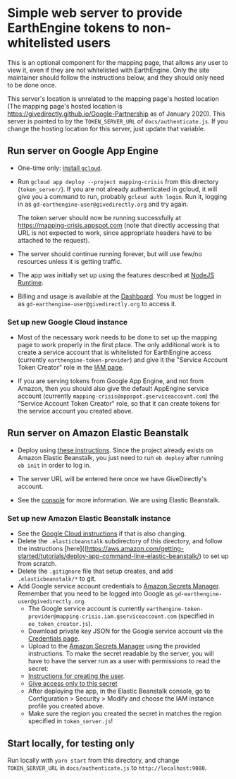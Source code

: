 # Simple web server to provide EarthEngine tokens to non-whitelisted users

This is an optional component for the mapping page, that allows any user to view
it, even if they are not whitelisted with EarthEngine. Only the site maintainer
should follow the instructions below, and they should only need to be done once.

This server's location is unrelated to the mapping page's hosted location (The
mapping page's hosted location is
https://givedirectly.github.io/Google-Partnership as of January 2020). This
server is pointed to by the `TOKEN_SERVER_URL` of `docs/authenticate.js`. If you
change the hosting location for this server, just update that variable.

## Run server on Google App Engine

* One-time only: [install `gcloud`](https://cloud.google.com/sdk/docs/).

* Run `gcloud app deploy --project mapping-crisis` from this directory
(`token_server/`). If you are not already authenticated in gcloud, it will give
you a command to run, probably `gcloud auth login`. Run it, logging in as
`gd-earthengine-user@givedirectly.org` and try again.

  The token server should now be running successfully at
  https://mapping-crisis.appspot.com (note that directly accessing that URL is
  not expected to work, since appropriate headers have to be attached to the
  request).

* The server should continue running forever, but will use few/no resources
unless it is getting traffic.

* The app was initially set up using the features described at
[NodeJS Runtime](https://cloud.google.com/appengine/docs/standard/nodejs/runtime).

* Billing and usage is available at the
[Dashboard](https://console.cloud.google.com/appengine?folder=&organizationId=838088520005&project=mapping-crisis).
You must be logged in as `gd-earthengine-user@givedirectly.org` to access it.

### Set up new Google Cloud instance
* Most of the necessary work needs to be done to set up the mapping page to work
properly in the first place. The only additional work is to create a service
account that is whitelisted for EarthEngine access (currently
`earthengine-token-provider`) and give it the "Service Account Token Creator" role
in the
[IAM page](https://console.developers.google.com/iam-admin/iam?project=mapping-crisis).

* If you are serving tokens from Google App Engine, and not from Amazon, then
you should also give the default AppEngine service account
(currently `mapping-crisis@appspot.gserviceaccount.com`) the "Service Account
Token Creator" role, so that it can create tokens for the service account you
created above.

## Run server on Amazon Elastic Beanstalk

* Deploy using [these instructions](https://aws.amazon.com/getting-started/tutorials/deploy-app-command-line-elastic-beanstalk/).
Since the project already exists on Amazon Elastic Beanstalk, you just need to
run `eb deploy` after running `eb init` in order to log in.

* The server URL will be entered here once we have GiveDirectly's account.

* See the [console](https://console.aws.amazon.com/) for more information. We
are using Elastic Beanstalk.

### Set up new Amazon Elastic Beanstalk instance
* See the [Google Cloud instructions](#set-up-new-google-cloud-instance) if that is
also changing.
* Delete the `.elasticbeanstalk` subdirectory of this directory, and follow the
instructions [here]((https://aws.amazon.com/getting-started/tutorials/deploy-app-command-line-elastic-beanstalk/)
to set up from scratch.
* Delete the `.gitignore` file that setup creates, and add `.elasticbeanstalk/*`
to git.
* Add Google service account credentials to
[Amazon Secrets Manager](https://aws.amazon.com/secrets-manager/getting-started/).
Remember that you need to be logged into Google as
`gd-earthengine-user@givedirectly.org`.
   * The Google service account is currently
`earthengine-token-provider@mapping-crisis.iam.gserviceaccount.com` (specified
in `ee_token_creator.js`).
   * Download private key JSON for the Google service account via the
   [Credentials page](https://console.developers.google.com/apis/credentials?project=mapping-crisis).
   * Upload to the [Amazon Secrets Manager](https://aws.amazon.com/secrets-manager/getting-started/)
   using the provided instructions.
To make the secret readable by the server, you will have to have the server run
as a user with permissions to read the secret:
  * [Instructions for creating the user](https://docs.aws.amazon.com/elasticbeanstalk/latest/dg/iam-instanceprofile.html#iam-instanceprofile-create).
  * [Give access only to this secret](https://docs.aws.amazon.com/secretsmanager/latest/userguide/auth-and-access_identity-based-policies.html#permissions_grant-limited-resources)
  * After deploying the app, in the Elastic Beanstalk console, go to
  Configuration > Security > Modify and choose the IAM instance profile you
  created above.
  * Make sure the region you created the secret in matches the region specified
  in `token_server.js`! 

## Start locally, for testing only

Run locally with `yarn start` from this directory, and change `TOKEN_SERVER_URL` in
`docs/authenticate.js` to `http://localhost:9080`.
